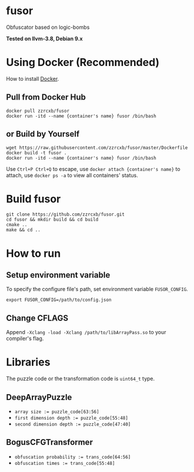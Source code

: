 # fusor
Obfuscator based on logic-bombs

**Tested on llvm-3.8, Debian 9.x**

# Using Docker (Recommended)
How to install [Docker](https://docs.docker.com/install/).
## Pull from Docker Hub
```
docker pull zzrcxb/fusor
docker run -itd --name {container's name} fusor /bin/bash
```
## or Build by Yourself
```
wget https://raw.githubusercontent.com/zzrcxb/fusor/master/Dockerfile
docker build -t fusor .
docker run -itd --name {container's name} fusor /bin/bash
```
Use `Ctrl+P Ctrl+Q` to escape, use `docker attach {container's name}` to attach, use `docker ps -a` to view all containers' status.

# Build fusor
```
git clone https://github.com/zzrcxb/fusor.git
cd fusor && mkdir build && cd build
cmake ..
make && cd ..
```

# How to run
## Setup environment variable
To specify the configure file's path, set environment variable `FUSOR_CONFIG`.
```
export FUSOR_CONFIG=/path/to/config.json
```

## Change CFLAGS
Append `-Xclang -load -Xclang /path/to/libArrayPass.so` to your compiler's flag.

# Libraries
The puzzle code or the transformation code is `uint64_t` type.
## DeepArrayPuzzle
- ```array size := puzzle_code[63:56]```
- ```first dimension depth := puzzle_code[55:48]```
- ```second dimension depth := puzzle_code[47:40]```
## BogusCFGTransformer
- ```obfuscation probability := trans_code[64:56]```
- ```obfuscation times := trans_code[55:48]```



